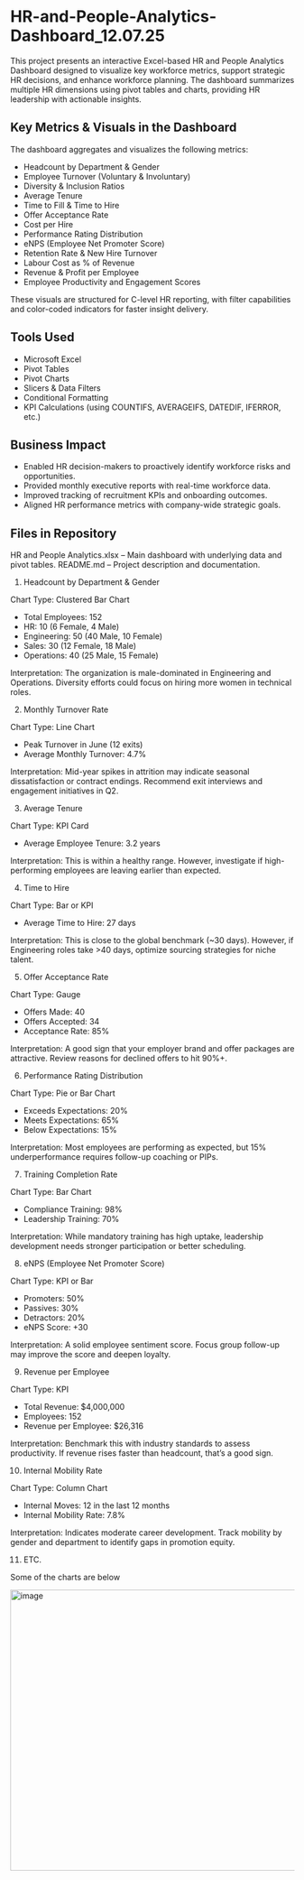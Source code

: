# HR-and-People-Analytics-Dashboard_12.07.25
This project presents an interactive Excel-based HR and People Analytics Dashboard designed to visualize key workforce metrics, support strategic HR decisions, and enhance workforce planning. The dashboard summarizes multiple HR dimensions using pivot tables and charts, providing HR leadership with actionable insights.

## Key Metrics & Visuals in the Dashboard
The dashboard aggregates and visualizes the following metrics:
- Headcount by Department & Gender
- Employee Turnover (Voluntary & Involuntary)
- Diversity & Inclusion Ratios
- Average Tenure
- Time to Fill & Time to Hire
- Offer Acceptance Rate
- Cost per Hire
- Performance Rating Distribution
- eNPS (Employee Net Promoter Score)
- Retention Rate & New Hire Turnover
- Labour Cost as % of Revenue
- Revenue & Profit per Employee
- Employee Productivity and Engagement Scores

These visuals are structured for C-level HR reporting, with filter capabilities and color-coded indicators for faster insight delivery.

## Tools Used
- Microsoft Excel
- Pivot Tables
- Pivot Charts
- Slicers & Data Filters
- Conditional Formatting
- KPI Calculations (using COUNTIFS, AVERAGEIFS, DATEDIF, IFERROR, etc.)

## Business Impact
- Enabled HR decision-makers to proactively identify workforce risks and opportunities.
- Provided monthly executive reports with real-time workforce data.
- Improved tracking of recruitment KPIs and onboarding outcomes.
- Aligned HR performance metrics with company-wide strategic goals.

## Files in Repository
HR and People Analytics.xlsx – Main dashboard with underlying data and pivot tables.
README.md – Project description and documentation.

1. Headcount by Department & Gender
   
Chart Type: Clustered Bar Chart
- Total Employees: 152
- HR: 10 (6 Female, 4 Male)
- Engineering: 50 (40 Male, 10 Female)
- Sales: 30 (12 Female, 18 Male)
- Operations: 40 (25 Male, 15 Female)

Interpretation: The organization is male-dominated in Engineering and Operations. Diversity efforts could focus on hiring more women in technical roles.

2. Monthly Turnover Rate
   
Chart Type: Line Chart
- Peak Turnover in June (12 exits)
- Average Monthly Turnover: 4.7%

Interpretation: Mid-year spikes in attrition may indicate seasonal dissatisfaction or contract endings. Recommend exit interviews and engagement initiatives in Q2.

3. Average Tenure
   
Chart Type: KPI Card
- Average Employee Tenure: 3.2 years

Interpretation: This is within a healthy range. However, investigate if high-performing employees are leaving earlier than expected.

4. Time to Hire
   
Chart Type: Bar or KPI
- Average Time to Hire: 27 days

Interpretation: This is close to the global benchmark (~30 days). However, if Engineering roles take >40 days, optimize sourcing strategies for niche talent.

5. Offer Acceptance Rate
   
Chart Type: Gauge
- Offers Made: 40
- Offers Accepted: 34
- Acceptance Rate: 85%

Interpretation: A good sign that your employer brand and offer packages are attractive. Review reasons for declined offers to hit 90%+.

6. Performance Rating Distribution
   
Chart Type: Pie or Bar Chart
- Exceeds Expectations: 20%
- Meets Expectations: 65%
- Below Expectations: 15%

Interpretation: Most employees are performing as expected, but 15% underperformance requires follow-up coaching or PIPs.

7. Training Completion Rate
   
Chart Type: Bar Chart
- Compliance Training: 98%
- Leadership Training: 70%

Interpretation: While mandatory training has high uptake, leadership development needs stronger participation or better scheduling.

8. eNPS (Employee Net Promoter Score)
   
Chart Type: KPI or Bar
- Promoters: 50%
- Passives: 30%
- Detractors: 20%
- eNPS Score: +30

Interpretation: A solid employee sentiment score. Focus group follow-up may improve the score and deepen loyalty.

9. Revenue per Employee
    
Chart Type: KPI
- Total Revenue: $4,000,000
- Employees: 152
- Revenue per Employee: $26,316

Interpretation: Benchmark this with industry standards to assess productivity. If revenue rises faster than headcount, that’s a good sign.

10. Internal Mobility Rate
    
Chart Type: Column Chart
- Internal Moves: 12 in the last 12 months
- Internal Mobility Rate: 7.8%

Interpretation: Indicates moderate career development. Track mobility by gender and department to identify gaps in promotion equity.

11. ETC.
    
Some of the charts are below

<img width="1364" height="498" alt="image" src="https://github.com/user-attachments/assets/d24e8f2e-1bad-4522-981c-18eceec1248e" />
